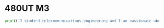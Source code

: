 # 480UT M3

```python
print('I studied telecommunications engineering and I am passionate about programming in all its forms. Nice 2 c u here!')

```

